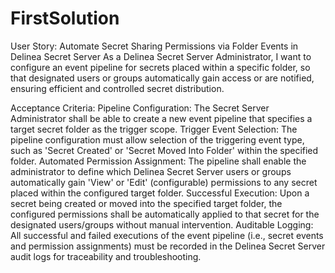 # FirstSolution
User Story: Automate Secret Sharing Permissions via Folder Events in Delinea Secret Server
As a Delinea Secret Server Administrator,
I want to configure an event pipeline for secrets placed within a specific folder,
so that designated users or groups automatically gain access or are notified, ensuring efficient and controlled secret distribution.

Acceptance Criteria:
Pipeline Configuration: The Secret Server Administrator shall be able to create a new event pipeline that specifies a target secret folder as the trigger scope.
Trigger Event Selection: The pipeline configuration must allow selection of the triggering event type, such as 'Secret Created' or 'Secret Moved Into Folder' within the specified folder.
Automated Permission Assignment: The pipeline shall enable the administrator to define which Delinea Secret Server users or groups automatically gain 'View' or 'Edit' (configurable) permissions to any secret placed within the configured target folder.
Successful Execution: Upon a secret being created or moved into the specified target folder, the configured permissions shall be automatically applied to that secret for the designated users/groups without manual intervention.
Auditable Logging: All successful and failed executions of the event pipeline (i.e., secret events and permission assignments) must be recorded in the Delinea Secret Server audit logs for traceability and troubleshooting.
